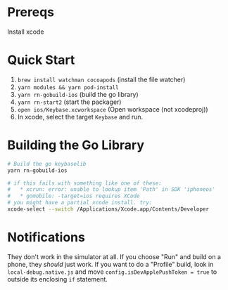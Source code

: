 # Prereqs

Install xcode

# Quick Start

1. `brew install watchman cocoapods` (install the file watcher)
1. `yarn modules && yarn pod-install`
1. `yarn rn-gobuild-ios` (build the go library)
1. `yarn rn-start2` (start the packager)
1. `open ios/Keybase.xcworkspace` (Open workspace (not xcodeproj))
1. In xcode, select the target `Keybase` and run.

# Building the Go Library

```sh
# Build the go keybaselib
yarn rn-gobuild-ios

# if this fails with something like one of these:
#   * xcrun: error: unable to lookup item 'Path' in SDK 'iphoneos'
#   * gomobile: -target=ios requires XCode
# you might have a partial xcode install. try:
xcode-select --switch /Applications/Xcode.app/Contents/Developer
```

# Notifications

They don't work in the simulator at all. If you
choose "Run" and build on a phone, they _should_ just work. If you
want to do a "Profile" build, look in `local-debug.native.js` and move
`config.isDevApplePushToken = true` to outside its enclosing `if`
statement.
